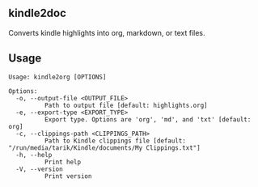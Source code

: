 ## kindle2doc
Converts kindle highlights into org, markdown, or text files.

## Usage
```
Usage: kindle2org [OPTIONS]

Options:
  -o, --output-file <OUTPUT_FILE>
          Path to output file [default: highlights.org]
  -e, --export-type <EXPORT_TYPE>
          Export type. Options are 'org', 'md', and 'txt' [default: org]
  -c, --clippings-path <CLIPPINGS_PATH>
          Path to Kindle clippings file [default: "/run/media/tarik/Kindle/documents/My Clippings.txt"]
  -h, --help
          Print help
  -V, --version
          Print version
```

